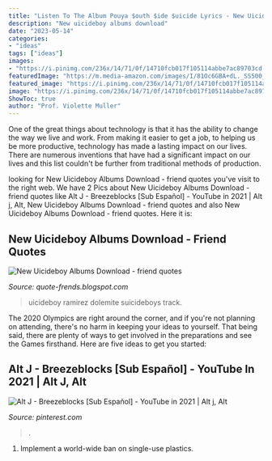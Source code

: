 ```yaml
---
title: "Listen To The Album Pouya $outh $ide $uicide Lyrics - New Uicideboy Albums Download"
description: "New uicideboy albums download"
date: "2023-05-14"
categories:
- "ideas"
tags: ["ideas"]
images:
- "https://i.pinimg.com/236x/14/71/0f/14710fcb017f105114abbe7ac89703cd.jpg?nii=t"
featuredImage: "https://m.media-amazon.com/images/I/81Oc6GBA+dL._SS500_.jpg"
featured_image: "https://i.pinimg.com/236x/14/71/0f/14710fcb017f105114abbe7ac89703cd.jpg?nii=t"
image: "https://i.pinimg.com/236x/14/71/0f/14710fcb017f105114abbe7ac89703cd.jpg?nii=t"
ShowToc: true
author: "Prof. Violette Muller"
---
```



One of the great things about technology is that it has the ability to change the way we live and work. From making it easier to get a job, to helping us be more productive, technology has made a lasting impact on our lives. There are numerous inventions that have had a significant impact on our lives and this list couldn't be further from traditional methods of production.

	

		
looking for New Uicideboy Albums Download - friend quotes you've visit to the right web. We have 2 Pics about New Uicideboy Albums Download - friend quotes like Alt J - Breezeblocks [Sub Español] - YouTube in 2021 | Alt j, Alt, New Uicideboy Albums Download - friend quotes and also New Uicideboy Albums Download - friend quotes. Here it is:
		
    
## New Uicideboy Albums Download - Friend Quotes

<img loading=lazy src="https://m.media-amazon.com/images/I/81Oc6GBA+dL._SS500_.jpg" onerror="this.onerror=null;this.src='https://tse2.mm.bing.net/th?id=OIP.Rz2WBNop7zOBVAPlK7x7qgHaHa&amp;pid=15.1';" alt="New Uicideboy Albums Download - friend quotes">

_Source: quote-frends.blogspot.com_

>uicideboy ramirez dolemite suicideboys track. 

	

The 2020 Olympics are right around the corner, and if you're not planning on attending, there's no harm in keeping your ideas to yourself. That being said, there are plenty of ways to get involved in the preparations and see the Games firsthand. Here are five ideas to get you started: 

    
## Alt J - Breezeblocks [Sub Español] - YouTube In 2021 | Alt J, Alt

<img loading=lazy src="https://i.pinimg.com/236x/14/71/0f/14710fcb017f105114abbe7ac89703cd.jpg?nii=t" onerror="this.onerror=null;this.src='https://tse3.mm.bing.net/th?id=OIP.yz1SmfLYfseVYGDexVVngQAAAA&amp;pid=15.1';" alt="Alt J - Breezeblocks [Sub Español] - YouTube in 2021 | Alt j, Alt">

_Source: pinterest.com_

>. 

	

1. Implement a world-wide ban on single-use plastics.

